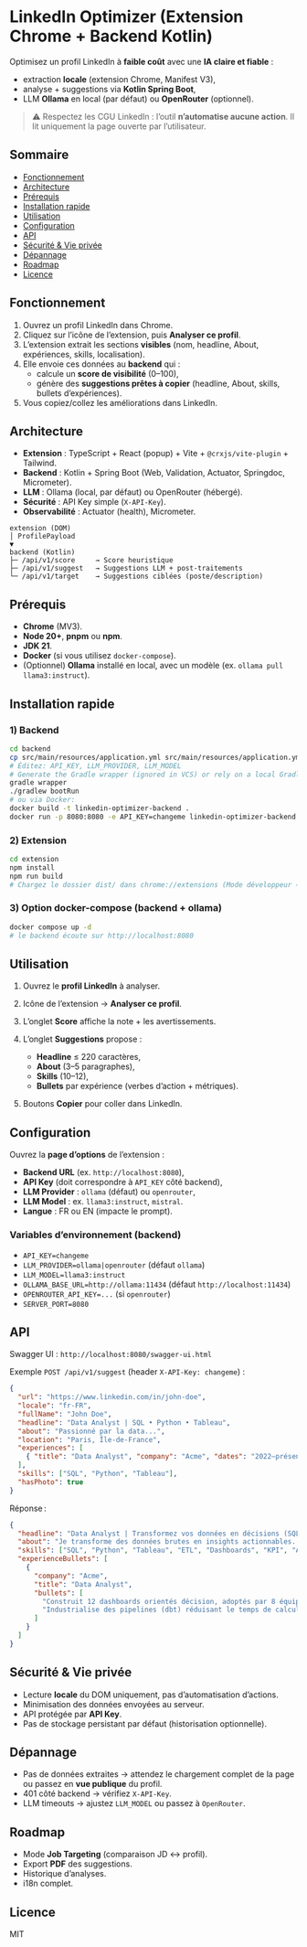# LinkedIn Optimizer (Extension Chrome + Backend Kotlin)

Optimisez un profil LinkedIn à **faible coût** avec une **IA claire et fiable** :
- extraction **locale** (extension Chrome, Manifest V3),
- analyse + suggestions via **Kotlin Spring Boot**,
- LLM **Ollama** en local (par défaut) ou **OpenRouter** (optionnel).

> ⚠️ Respectez les CGU LinkedIn : l’outil **n’automatise aucune action**. Il lit uniquement la page ouverte par l’utilisateur.

## Sommaire
- [Fonctionnement](#fonctionnement)
- [Architecture](#architecture)
- [Prérequis](#prérequis)
- [Installation rapide](#installation-rapide)
- [Utilisation](#utilisation)
- [Configuration](#configuration)
- [API](#api)
- [Sécurité & Vie privée](#sécurité--vie-privée)
- [Dépannage](#dépannage)
- [Roadmap](#roadmap)
- [Licence](#licence)

## Fonctionnement
1. Ouvrez un profil LinkedIn dans Chrome.
2. Cliquez sur l’icône de l’extension, puis **Analyser ce profil**.
3. L’extension extrait les sections **visibles** (nom, headline, About, expériences, skills, localisation).
4. Elle envoie ces données au **backend** qui :
   - calcule un **score de visibilité** (0–100),
   - génère des **suggestions prêtes à copier** (headline, About, skills, bullets d’expériences).
5. Vous copiez/collez les améliorations dans LinkedIn.

## Architecture
- **Extension** : TypeScript + React (popup) + Vite + `@crxjs/vite-plugin` + Tailwind.
- **Backend** : Kotlin + Spring Boot (Web, Validation, Actuator, Springdoc, Micrometer).
- **LLM** : Ollama (local, par défaut) ou OpenRouter (hébergé).
- **Sécurité** : API Key simple (`X-API-Key`).
- **Observabilité** : Actuator (health), Micrometer.

```
extension (DOM)
│ ProfilePayload
▼
backend (Kotlin)
├─ /api/v1/score     → Score heuristique
├─ /api/v1/suggest   → Suggestions LLM + post-traitements
└─ /api/v1/target    → Suggestions ciblées (poste/description)

```

## Prérequis
- **Chrome** (MV3).
- **Node 20+**, **pnpm** ou **npm**.
- **JDK 21**.
- **Docker** (si vous utilisez `docker-compose`).
- (Optionnel) **Ollama** installé en local, avec un modèle (ex. `ollama pull llama3:instruct`).

## Installation rapide

### 1) Backend
```bash
cd backend
cp src/main/resources/application.yml src/main/resources/application.yml.local
# Éditez: API_KEY, LLM_PROVIDER, LLM_MODEL
# Generate the Gradle wrapper (ignored in VCS) or rely on a local Gradle installation.
gradle wrapper
./gradlew bootRun
# ou via Docker:
docker build -t linkedin-optimizer-backend .
docker run -p 8080:8080 -e API_KEY=changeme linkedin-optimizer-backend
```

### 2) Extension

```bash
cd extension
npm install
npm run build
# Chargez le dossier dist/ dans chrome://extensions (Mode développeur → Charger un pack d’extension)
```

### 3) Option docker-compose (backend + ollama)

```bash
docker compose up -d
# le backend écoute sur http://localhost:8080
```

## Utilisation

1. Ouvrez le **profil LinkedIn** à analyser.
2. Icône de l’extension → **Analyser ce profil**.
3. L’onglet **Score** affiche la note + les avertissements.
4. L’onglet **Suggestions** propose :

   * **Headline** ≤ 220 caractères,
   * **About** (3–5 paragraphes),
   * **Skills** (10–12),
   * **Bullets** par expérience (verbes d’action + métriques).
5. Boutons **Copier** pour coller dans LinkedIn.

## Configuration

Ouvrez la **page d’options** de l’extension :

* **Backend URL** (ex. `http://localhost:8080`),
* **API Key** (doit correspondre à `API_KEY` côté backend),
* **LLM Provider** : `ollama` (défaut) ou `openrouter`,
* **LLM Model** : ex. `llama3:instruct`, `mistral`.
* **Langue** : FR ou EN (impacte le prompt).

### Variables d’environnement (backend)

* `API_KEY=changeme`
* `LLM_PROVIDER=ollama|openrouter` (défaut `ollama`)
* `LLM_MODEL=llama3:instruct`
* `OLLAMA_BASE_URL=http://ollama:11434` (défaut `http://localhost:11434`)
* `OPENROUTER_API_KEY=...` (si `openrouter`)
* `SERVER_PORT=8080`

## API

Swagger UI : `http://localhost:8080/swagger-ui.html`

Exemple `POST /api/v1/suggest` (header `X-API-Key: changeme`) :

```json
{
  "url": "https://www.linkedin.com/in/john-doe",
  "locale": "fr-FR",
  "fullName": "John Doe",
  "headline": "Data Analyst | SQL • Python • Tableau",
  "about": "Passionné par la data...",
  "location": "Paris, Île-de-France",
  "experiences": [
    { "title": "Data Analyst", "company": "Acme", "dates": "2022–présent", "description": "Tableau, ETL, KPI..." }
  ],
  "skills": ["SQL", "Python", "Tableau"],
  "hasPhoto": true
}
```

Réponse :

```json
{
  "headline": "Data Analyst | Transformez vos données en décisions (SQL, Python, Tableau)",
  "about": "Je transforme des données brutes en insights actionnables...",
  "skills": ["SQL", "Python", "Tableau", "ETL", "Dashboards", "KPI", "A/B testing", "Snowflake", "dbt", "Power BI", "Data Storytelling"],
  "experienceBullets": [
    {
      "company": "Acme",
      "title": "Data Analyst",
      "bullets": [
        "Construit 12 dashboards orientés décision, adoptés par 8 équipes (+35% d'usage).",
        "Industrialise des pipelines (dbt) réduisant le temps de calcul de 40%."
      ]
    }
  ]
}
```

## Sécurité & Vie privée

* Lecture **locale** du DOM uniquement, pas d’automatisation d’actions.
* Minimisation des données envoyées au serveur.
* API protégée par **API Key**.
* Pas de stockage persistant par défaut (historisation optionnelle).

## Dépannage

* Pas de données extraites → attendez le chargement complet de la page ou passez en **vue publique** du profil.
* 401 côté backend → vérifiez `X-API-Key`.
* LLM timeouts → ajustez `LLM_MODEL` ou passez à `OpenRouter`.

## Roadmap

* Mode **Job Targeting** (comparaison JD ↔ profil).
* Export **PDF** des suggestions.
* Historique d’analyses.
* i18n complet.

## Licence

MIT
